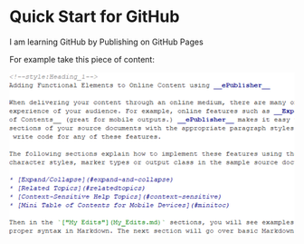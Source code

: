 # Quick Start for GitHub

I am learning GitHub by Publishing on GitHub Pages


For example take this piece of content: 

![Screen Shot of Content without Condition](images/NoCondition.png "Screen Shot of Content without Condition")
